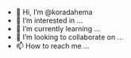- 👋 Hi, I’m @koradahema
- 👀 I’m interested in ...
- 🌱 I’m currently learning ...
- 💞️ I’m looking to collaborate on ...
- 📫 How to reach me ...

<!---
koradahema/koradahema is a ✨ special ✨ repository because its `README.md` (this file) appears on your GitHub profile.
You can click the Preview link to take a look at your changes.
--->
